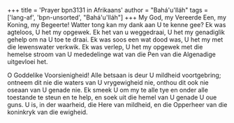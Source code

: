 +++
title = 'Prayer bpn3131 in Afrikaans'
author = "Bahá'u'lláh"
tags = ['lang-af', 'bpn-unsorted', "Bahá'u'lláh"]
+++
My God, my Vereerde Een, my Koning, my Begeerte! Watter tong kan my dank aan U te kenne gee? Ek was agteloos, U het my opgewek. Ek het van u weggedraai, U het my genadiglik gehelp om na U toe te draai. Ek was soos een wat dood was, U het my met die lewenswater verkwik. Ek was verlep, U het my opgewek met die hemelse stroom van U mededelinge wat van die Pen van die Algenadige uitgevloei het.

O Goddelike Voorsienigheid! Alle betsaan is deur U mildheid voortgebring; ontneem dit nie die waters van U vrygewigheid nie, onthou dit ook nie oseaan van U genade nie. Ek smeek U om my te alle tye en onder alle toestande te steun en te help, en soek uit die hemel van U genade U oue guns. U is, in der waarheid, die Here van mildheid, en die Opperheer van die koninkryk van die ewigheid.
